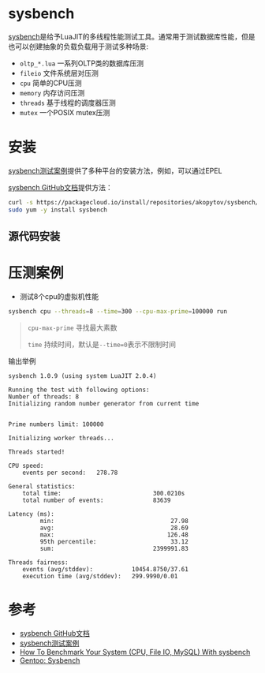 # sysbench

[sysbench](https://github.com/akopytov/sysbench)是给予LuaJIT的多线程性能测试工具。通常用于测试数据库性能，但是也可以创建抽象的负载负载用于测试多种场景:

* `oltp_*.lua` 一系列OLTP类的数据库压测
* `fileio` 文件系统层对压测
* `cpu` 简单的CPU压测
* `memory` 内存访问压测
* `threads` 基于线程的调度器压测
* `mutex` 一个POSIX mutex压测

# 安装

[sysbench测试案例](https://wiki.mikejung.biz/Sysbench)提供了多种平台的安装方法，例如，可以通过EPEL

[sysbench GitHub文档](https://github.com/akopytov/sysbench)提供方法：

```bash
curl -s https://packagecloud.io/install/repositories/akopytov/sysbench/script.rpm.sh | sudo bash
sudo yum -y install sysbench
```

## 源代码安装



# 压测案例

* 测试8个cpu的虚拟机性能

```bash
sysbench cpu --threads=8 --time=300 --cpu-max-prime=100000 run
```

> `cpu-max-prime` 寻找最大素数
>
> `time` 持续时间，默认是`--time=0`表示不限制时间

输出举例

```
sysbench 1.0.9 (using system LuaJIT 2.0.4)

Running the test with following options:
Number of threads: 8
Initializing random number generator from current time


Prime numbers limit: 100000

Initializing worker threads...

Threads started!

CPU speed:
    events per second:   278.78

General statistics:
    total time:                          300.0210s
    total number of events:              83639

Latency (ms):
         min:                                 27.98
         avg:                                 28.69
         max:                                126.48
         95th percentile:                     33.12
         sum:                            2399991.83

Threads fairness:
    events (avg/stddev):           10454.8750/37.61
    execution time (avg/stddev):   299.9990/0.01
```

# 参考

* [sysbench GitHub文档](https://github.com/akopytov/sysbench)
* [sysbench测试案例](https://wiki.mikejung.biz/Sysbench)
* [How To Benchmark Your System (CPU, File IO, MySQL) With sysbench](https://www.howtoforge.com/how-to-benchmark-your-system-cpu-file-io-mysql-with-sysbench)
* [Gentoo: Sysbench](https://wiki.gentoo.org/wiki/Sysbench)